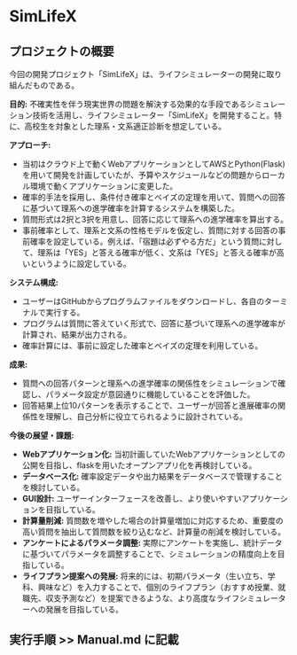 # SimLifeX

## プロジェクトの概要

今回の開発プロジェクト「SimLifeX」は、ライフシミュレーターの開発に取り組んだものである。

**目的:** 不確実性を伴う現実世界の問題を解決する効果的な手段であるシミュレーション技術を活用し、ライフシミュレーター「SimLifeX」を開発すること。特に、高校生を対象とした理系・文系適正診断を想定している。

**アプローチ:**

- 当初はクラウド上で動くWebアプリケーションとしてAWSとPython(Flask)を用いて開発を計画していたが、予算やスケジュールなどの問題からローカル環境で動くアプリケーションに変更した。
- 確率的手法を採用し、条件付き確率とベイズの定理を用いて、質問への回答に基づいて理系への進学確率を計算するシステムを構築した。
- 質問形式は2択と3択を用意し、回答に応じて理系への進学確率を算出する。
- 事前確率として、理系と文系の性格モデルを仮定し、質問に対する回答の事前確率を設定している。例えば、「宿題は必ずやる方だ」という質問に対して、理系は「YES」と答える確率が低く、文系は「YES」と答える確率が高いというように設定している。

**システム構成:**

- ユーザーはGitHubからプログラムファイルをダウンロードし、各自のターミナルで実行する。
- プログラムは質問に答えていく形式で、回答に基づいて理系への進学確率が計算され、結果が出力される。
- 確率計算には、事前に設定した確率とベイズの定理を利用している。

**成果:**

- 質問への回答パターンと理系への進学確率の関係性をシミュレーションで確認し、パラメータ設定が意図通りに機能していることを評価した。
- 回答結果上位10パターンを表示することで、ユーザーが回答と進展確率の関係性を理解し、自己分析に役立てられるように設計されている。

**今後の展望・課題:**

- **Webアプリケーション化:** 当初計画していたWebアプリケーションとしての公開を目指し、flaskを用いたオープンアプリ化を再検討している。
- **データベース化:** 確率設定データや出力結果をデータベースで管理することを検討している。
- **GUI設計:** ユーザーインターフェースを改善し、より使いやすいアプリケーションを目指している。
- **計算量削減:** 質問数を増やした場合の計算量増加に対応するため、重要度の高い質問を抽出して質問数を絞り込むなど、計算量の削減を検討している。
- **アンケートによるパラメータ調整:** 実際にアンケートを実施し、統計データに基づいてパラメータを調整することで、シミュレーションの精度向上を目指している。
- **ライフプラン提案への発展:** 将来的には、初期パラメータ（生い立ち、学科、興味など）を入力することで、個別のライフプラン（おすすめ授業、就職先、収支予測など）を提案できるような、より高度なライフシミュレーターへの発展を目指している。

## 実行手順 >> Manual.md に記載
